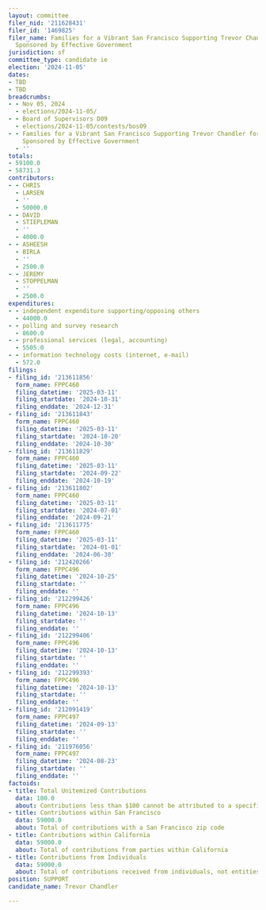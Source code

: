 ```yaml
---
layout: committee
filer_nid: '211628431'
filer_id: '1469825'
filer_name: Families for a Vibrant San Francisco Supporting Trevor Chandler for Supervisor,
  Sponsored by Effective Government
jurisdiction: sf
committee_type: candidate ie
election: '2024-11-05'
dates:
- TBD
- TBD
breadcrumbs:
- - Nov 05, 2024
  - elections/2024-11-05/
- - Board of Supervisors D09
  - elections/2024-11-05/contests/bos09
- - Families for a Vibrant San Francisco Supporting Trevor Chandler for Supervisor,
    Sponsored by Effective Government
  - ''
totals:
- 59100.0
- 58731.3
contributors:
- - CHRIS
  - LARSEN
  - ''
  - 50000.0
- - DAVID
  - STIEPLEMAN
  - ''
  - 4000.0
- - ASHEESH
  - BIRLA
  - ''
  - 2500.0
- - JEREMY
  - STOPPELMAN
  - ''
  - 2500.0
expenditures:
- - independent expenditure supporting/opposing others
  - 44000.0
- - polling and survey research
  - 8600.0
- - professional services (legal, accounting)
  - 5505.0
- - information technology costs (internet, e-mail)
  - 572.0
filings:
- filing_id: '213611856'
  form_name: FPPC460
  filing_datetime: '2025-03-11'
  filing_startdate: '2024-10-31'
  filing_enddate: '2024-12-31'
- filing_id: '213611843'
  form_name: FPPC460
  filing_datetime: '2025-03-11'
  filing_startdate: '2024-10-20'
  filing_enddate: '2024-10-30'
- filing_id: '213611829'
  form_name: FPPC460
  filing_datetime: '2025-03-11'
  filing_startdate: '2024-09-22'
  filing_enddate: '2024-10-19'
- filing_id: '213611802'
  form_name: FPPC460
  filing_datetime: '2025-03-11'
  filing_startdate: '2024-07-01'
  filing_enddate: '2024-09-21'
- filing_id: '213611775'
  form_name: FPPC460
  filing_datetime: '2025-03-11'
  filing_startdate: '2024-01-01'
  filing_enddate: '2024-06-30'
- filing_id: '212420266'
  form_name: FPPC496
  filing_datetime: '2024-10-25'
  filing_startdate: ''
  filing_enddate: ''
- filing_id: '212299426'
  form_name: FPPC496
  filing_datetime: '2024-10-13'
  filing_startdate: ''
  filing_enddate: ''
- filing_id: '212299406'
  form_name: FPPC496
  filing_datetime: '2024-10-13'
  filing_startdate: ''
  filing_enddate: ''
- filing_id: '212299393'
  form_name: FPPC496
  filing_datetime: '2024-10-13'
  filing_startdate: ''
  filing_enddate: ''
- filing_id: '212091419'
  form_name: FPPC497
  filing_datetime: '2024-09-13'
  filing_startdate: ''
  filing_enddate: ''
- filing_id: '211976056'
  form_name: FPPC497
  filing_datetime: '2024-08-23'
  filing_startdate: ''
  filing_enddate: ''
factoids:
- title: Total Unitemized Contributions
  data: 100.0
  about: Contributions less than $100 cannot be attributed to a specific individual
- title: Contributions within San Francisco
  data: 59000.0
  about: Total of contributions with a San Francisco zip code
- title: Contributions within California
  data: 59000.0
  about: Total of contributions from parties within California
- title: Contributions from Individuals
  data: 59000.0
  about: Total of contributions received from individuals, not entities
position: SUPPORT
candidate_name: Trevor Chandler

---
```


